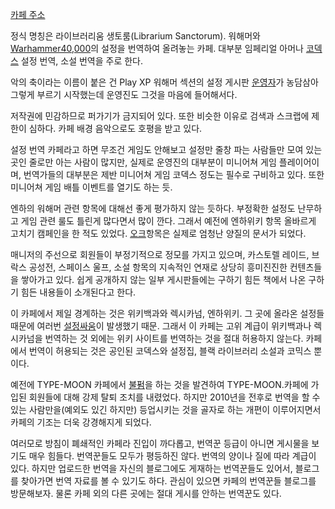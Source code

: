 [카페 주소](http://cafe.naver.com/warhammerdatabank.cafe)

정식 명칭은 라이브러리움 생토룸(Librarium Sanctorum). 워해머와 [Warhammer40,000](Warhammer%2040%2C000.md)의 설정을 번역하여 올려놓는 카페. 대부분 임페리얼 아머나
[코덱스](%EC%BD%94%EB%8D%B1%EC%8A%A4.md) 설정 번역, 소설 번역을 주로 한다.

악의 축이라는 이름이 붙은 건 Play XP 워해머 섹션의 설정 게시판
[운영자](%EC%9A%B4%EC%98%81%EC%9E%90.md)가 농담삼아 그렇게 부르기 시작했는데 운영진도 그것을 마음에
들어해서다.

저작권에 민감하므로 퍼가기가 금지되어 있다. 또한 비슷한 이유로 검색과 스크랩에 제한이 심하다. 카페 배경 음악으로도 호평을 받고 있다.

설정 번역 카페라고 하면 무조건 게임도 안해보고 설정만 줄창 파는 사람들만 모여 있는 곳인 줄로만 아는 사람이 많지만, 실제로 운영진의
대부분이 미니어쳐 게임 플레이어이며, 번역가들의 대부분은 제반 미니어쳐 게임 코덱스 정도는 필수로 구비하고 있다. 또한 미니어쳐 게임 배틀
이벤트를 열기도 하는 듯.

엔하의 워해머 관련 항목에 대해선 좋게 평가하지 않는 듯하다. 부정확한 설정도 난무하고 게임 관련 룰도 틀린게 많다면서 많이 깐다. 그래서
예전에 엔하위키 항목 올바르게 고치기 캠페인을 한 적도 있었다.
[오크](%EC%98%A4%ED%81%AC%28Warhammer%2040%2C000%29.md)항목은 실제로 엄청난 양질의 문서가
되었다.

매니저의 주선으로 회원들이 부정기적으로 정모를 가지고 있으며, 카스토렐 레이드, 브락스 공성전, 스페이스 울프, 소설 항목의 지속적인 연재로
상당히 흥미진진한 컨텐츠들을 쌓아가고 있다. 쉽게 공개하지 않는 일부 게시판들에는 구하기 힘든 책에서 나온 구하기 힘든 내용들이 소개된다고
한다.

이 카페에서 제일 경계하는 것은 위키백과와 렉시카넘, 엔하위키. 그 곳에 올라온 설정들 때문에 여러번
[설정싸움](%EC%84%A4%EC%A0%95%EC%8B%B8%EC%9B%80.md)이 발생했기 때문. 그래서 이 카페는 고위 계급이
위키백과나 렉시카넘을 번역하는 것 외에는 위키 사이트를 번역하는 것을 절대 허용하지 않는다. 카페에서 번역이 허용되는 것은 공인된 코덱스와
설정집, 블랙 라이브러리 소설과 코믹스 뿐이다.

예전에 TYPE-MOON 카페에서 [불펌](%EB%B6%88%ED%8E%8C.md)을 하는 것을 발견하여 TYPE-MOON.카페에
가입된 회원들에 대해 강제 탈퇴 조치를 내렸었다. 하지만 2010년을 전후로 번역을 할 수 있는 사람만을(예외도 있긴 하지만) 등업시키는
것을 골자로 하는 개편이 이루어지면서 카페의 기조는 더욱 강경해지게 되었다.

여러모로 방침이 폐쇄적인 카페라 진입이 까다롭고, 번역꾼 등급이 아니면 게시물을 보기도 매우 힘들다. 번역꾼들도 모두가 평등하진 않다.
번역의 양이나 질에 따라 계급이 있다. 하지만 업로드한 번역을 자신의 블로그에도 게재하는 번역꾼들도 있어서, 블로그를 찾아가면 번역 자료를
볼 수 있기도 하다. 관심이 있으면 카페의 번역꾼들 블로그를 방문해보자. 물론 카페 외의 다른 곳에는 절대 게시를 안하는 번역꾼도 있다.

